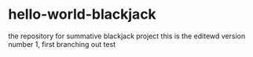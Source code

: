 # hello-world-blackjack
the repository for summative blackjack project
this is the editewd version number 1, first branching out test
